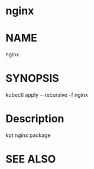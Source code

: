 nginx
==================================================

# NAME

  nginx

# SYNOPSIS

  kubectl apply --recursive -f nginx

# Description

kpt nginx package

# SEE ALSO

